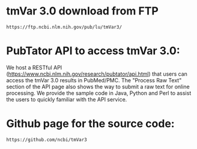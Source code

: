 # tmVar 3.0 download from FTP

	https://ftp.ncbi.nlm.nih.gov/pub/lu/tmVar3/

# PubTator API to access tmVar 3.0:

We host a RESTful API (https://www.ncbi.nlm.nih.gov/research/pubtator/api.html) that users can access the tmVar 3.0 results in PubMed/PMC. The "Process Raw Text" section of the API page also shows the way to submit a raw text for online processing. We provide the sample code in Java, Python and Perl to assist the users to quickly familiar with the API service.
	
# Github page for the source code:
	
	https://github.com/ncbi/tmVar3
